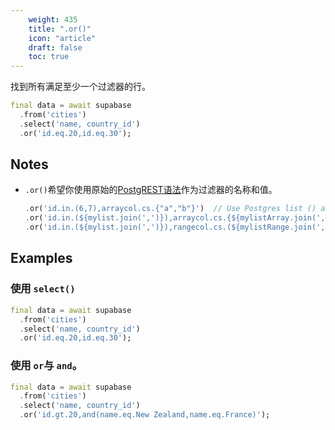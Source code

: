 ```yaml
---
    weight: 435
    title: ".or()"
    icon: "article"
    draft: false
    toc: true
---
```


找到所有满足至少一个过滤器的行。


```dart
final data = await supabase
  .from('cities')
  .select('name, country_id')
  .or('id.eq.20,id.eq.30');
```






## Notes

- `.or()`希望你使用原始的[PostgREST语法](https://postgrest.org/en/stable/api.html#horizontal-filtering-rows)作为过滤器的名称和值。

  ```dart
  .or('id.in.(6,7),arraycol.cs.{"a","b"}')  // Use Postgres list () and 'in' for in_ filter. Array {} and 'cs' for contains.
  .or('id.in.(${mylist.join(',')}),arraycol.cs.{${mylistArray.join(',')}}')	// You can insert a Dart list for list or array column.
  .or('id.in.(${mylist.join(',')}),rangecol.cs.(${mylistRange.join(',')}]')	// You can insert a Dart list for list or range column.
  ```










## Examples

### 使用 `select()`



```dart
final data = await supabase
  .from('cities')
  .select('name, country_id')
  .or('id.eq.20,id.eq.30');
```

### 使用 `or`与 `and`。



```dart
final data = await supabase
  .from('cities')
  .select('name, country_id')
  .or('id.gt.20,and(name.eq.New Zealand,name.eq.France)');
```